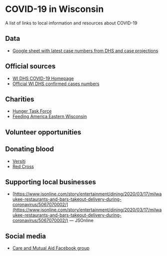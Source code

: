 # COVID-19 in Wisconsin

A list of links to local information and resources about COVID-19

## Data

* [Google sheet with latest case numbers from DHS and case projections](https://docs.google.com/spreadsheets/u/1/d/e/2PACX-1vQpuJ2G20VVzGa_ic-dfwGVDDSv1hCA1n94mIm51GWA0SX74nYoiq4yn1H_o0N8doCFxmOL8E9jbPnW/pubhtml)

## Official sources

* [WI DHS COVID-19 Homepage](https://www.dhs.wisconsin.gov/covid-19/index.htm)
* [Official WI DHS confirmed cases numbers](https://www.dhs.wisconsin.gov/outbreaks/index.htm)

## Charities

* [Hunger Task Force](https://www.hungertaskforce.org/what-we-do/get-help-now-covid-19/)
* [Feeding America Eastern Wisconsin](https://feedingamericawi.org/how-feeding-america-eastern-wisconsin-is-responding-to-the-coronavirus/)

## Volunteer opportunities

## Donating blood

* [Versiti](https://donate.wisconsin.versiti.org/donor/schedules/centers)
* [Red Cross](https://www.redcross.org/local/wisconsin/about-us/locations/southeast-chapter.html)

## Supporting local businesses

* [https://www.jsonline.com/story/entertainment/dining/2020/03/17/milwaukee-restaurants-and-bars-takeout-delivery-during-coronavirus/5067070002/](https://www.jsonline.com/story/entertainment/dining/2020/03/17/milwaukee-restaurants-and-bars-takeout-delivery-during-coronavirus/5067070002/) — JSOnline

## Social media

* [Care and Mutual Aid Facebook group](https://www.facebook.com/Milwaukee-Community-Care-and-Mutual-Aid-100810858225006/)
